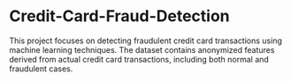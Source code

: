 # Credit-Card-Fraud-Detection
This project focuses on detecting fraudulent credit card transactions using machine learning techniques. The dataset contains anonymized features derived from actual credit card transactions, including both normal and fraudulent cases.
